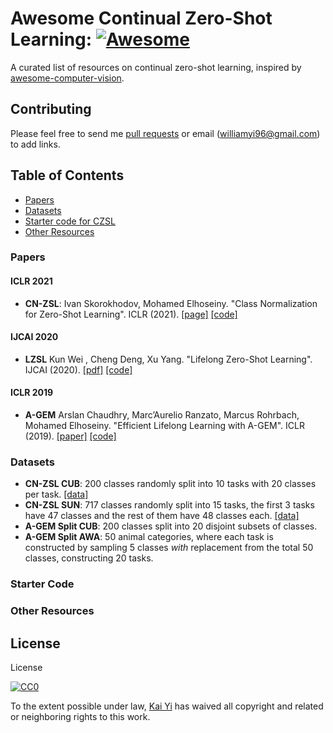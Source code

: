 # Awesome Continual Zero-Shot Learning: [![Awesome](https://cdn.rawgit.com/sindresorhus/awesome/d7305f38d29fed78fa85652e3a63e154dd8e8829/media/badge.svg)](https://github.com/sindresorhus/awesome)
A curated list of resources on continual zero-shot learning, inspired by [awesome-computer-vision](https://github.com/jbhuang0604/awesome-computer-vision).

## Contributing
Please feel free to send me [pull requests](https://github.com/WilliamYi96/awesome-continual-zero-shot-learning/pulls) or email ([williamyi96@gmail.com](williamyi96@gmail.com)) to add links.

## Table of Contents
+ [Papers](#Papers)
+ [Datasets](#Datasets)
+ [Starter code for CZSL](#Starter-Code)
+ [Other Resources](#Other-resources)

### Papers
#### ICLR 2021
+ **CN-ZSL**: Ivan Skorokhodov, Mohamed Elhoseiny. "Class Normalization for Zero-Shot Learning". ICLR (2021). [[page]](https://openreview.net/forum?id=7pgFL2Dkyyy) [[code]](https://github.com/universome/class-norm-for-czsl)

#### IJCAI 2020
+ **LZSL** Kun Wei , Cheng Deng, Xu Yang. "Lifelong Zero-Shot Learning". IJCAI (2020). [[pdf]](https://www.ijcai.org/Proceedings/2020/0077.pdf) [[code]](https://github.com/Drkun/Lifelong-Zero-Shot-Learning)
#### ICLR 2019
+ **A-GEM** Arslan Chaudhry, Marc’Aurelio Ranzato, Marcus Rohrbach, Mohamed Elhoseiny. "Efficient Lifelong Learning with A-GEM". ICLR (2019). [[paper]](https://openreview.net/forum?id=Hkf2_sC5FX) [[code]](https://github.com/facebookresearch/agem)
### Datasets
+ **CN-ZSL CUB**: 200 classes randomly split into 10 tasks with 20 classes per task. [[data]](https://github.com/universome/class-norm-for-czsl)
+ **CN-ZSL SUN**: 717 classes randomly split into 15 tasks, the first 3 tasks have 47 classes and the rest of them have 48 classes each.  [[data]](https://github.com/universome/class-norm-for-czsl)
+ **A-GEM Split CUB**: 200 classes split into 20 disjoint subsets of classes.
+ **A-GEM Split AWA**: 50 animal categories, where each task is constructed by sampling 5 classes *with* replacement from the total 50 classes, constructing 20 tasks.

### Starter Code

### Other Resources

## License
License

[![CC0](http://i.creativecommons.org/p/zero/1.0/88x31.png)](http://creativecommons.org/publicdomain/zero/1.0/)

To the extent possible under law, [Kai Yi](https://kaiyi.me) has waived all copyright and related or neighboring rights to this work.
